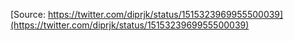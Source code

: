 [Source: https://twitter.com/diprjk/status/1515323969955500039](https://twitter.com/diprjk/status/1515323969955500039)